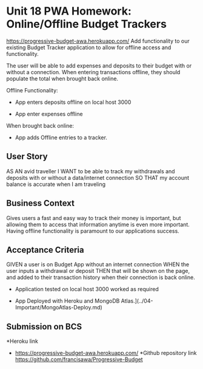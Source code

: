 # Unit 18 PWA Homework: Online/Offline Budget Trackers
https://progressive-budget-awa.herokuapp.com/
Add functionality to our existing Budget Tracker application to allow for offline access and functionality.

The user will be able to add expenses and deposits to their budget with or without a connection. When entering transactions offline, they should populate the total when brought back online.

Offline Functionality:

  * App enters deposits offline on local host 3000

  * App enter expenses offline

When brought back online:

  * App adds Offline entries to a tracker.

## User Story
AS AN avid traveller
I WANT to be able to track my withdrawals and deposits with or without a data/internet connection
SO THAT my account balance is accurate when I am traveling

## Business Context

Gives users a fast and easy way to track their money is important, but allowing them to access that information anytime is even more important. Having offline functionality is paramount to our applications success.


## Acceptance Criteria
GIVEN a user is on Budget App without an internet connection
WHEN the user inputs a withdrawal or deposit
THEN that will be shown on the page, and added to their transaction history when their connection is back online.

  * Application tested on local host 3000 worked as required


* App Deployed with Heroku and MongoDB Atlas.](../04-Important/MongoAtlas-Deploy.md)

## Submission on BCS
*Heroku link
* https://progressive-budget-awa.herokuapp.com/
*Github repository link
https://github.com/francisawa/Progressive-Budget
